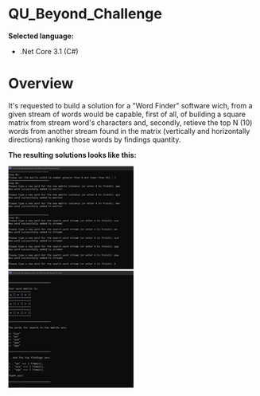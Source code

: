 # QU_Beyond_Challenge

**Selected language:**

- .Net Core 3.1 (C#)

# Overview

It's requested to build a solution for a "Word Finder" software wich, from a given stream of words would be capable, first of all, of building a square matrix from stream word's characters and, secondly, retieve the top N (10) words from another stream found in the matrix (vertically and horizontally directions) ranking those words by findings quantity.

**The resulting solutions looks like this:**

<img src="Img/consoleApp1.jpg" width="50%"  />
<img src="Img/consoleApp2.jpg" width="50%"  />
